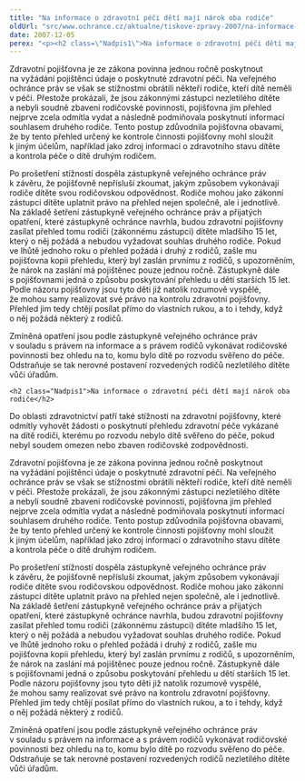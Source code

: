 ```yaml
---
title: "Na informace o zdravotní péči dětí mají nárok oba rodiče"
oldUrl: "src/www.ochrance.cz/aktualne/tiskove-zpravy-2007/na-informace-o-zdravotni-peci-deti-maji-narok-oba-rodice"
date: 2007-12-05
perex: "<p><h2 class=\"Nadpis1\">Na informace o zdravotní péči dětí mají nárok oba rodiče</h2> <p class=\"Normln-web\">Do oblasti zdravotnictví patří také stížnosti na zdravotní pojišťovny, které odmítly vyhovět žádosti o poskytnutí přehledu zdravotní péče vykázané na dítě rodiči, kterému po rozvodu nebylo dítě svěřeno do péče, pokud nebyl soudem omezen nebo zbaven rodičovské zodpovědnosti.</p>"
---
```


<!-- imported from the old website -->

<p class="Normln-web">Zdravotní pojišťovna je ze zákona povinna jednou ročně poskytnout na vyžádání pojištěnci údaje o poskytnuté zdravotní péči. Na veřejného ochránce práv se však se stížnostmi obrátili někteří rodiče, kteří dítě neměli v péči. Přestože prokázali, že jsou zákonnými zástupci nezletilého dítěte a nebyli soudně zbaveni rodičovské povinnosti, pojišťovna jim přehled nejprve zcela odmítla vydat a následně podmiňovala poskytnutí informací souhlasem druhého rodiče. Tento postup zdůvodnila pojišťovna obavami, že by tento přehled určený ke kontrole činnosti pojišťovny mohl sloužit k jiným účelům, například jako zdroj informací o zdravotního stavu dítěte a kontrola péče o dítě druhým rodičem.</p>
<p class="Normln-web">Po prošetření stížností dospěla zástupkyně veřejného ochránce práv k závěru, že pojišťovně nepřísluší zkoumat, jakým způsobem vykonávají rodiče dítěte svou rodičovskou odpovědnost. Rodiče mohou jako zákonní zástupci dítěte uplatnit právo na přehled nejen společně, ale i jednotlivě. Na základě šetření zástupkyně veřejného ochránce práv a přijatých opatření, které zástupkyně ochránce navrhla, budou zdravotní pojišťovny zasílat přehled tomu rodiči (zákonnému zástupci) dítěte mladšího 15 let, který o něj požádá a nebudou vyžadovat souhlas druhého rodiče. Pokud ve lhůtě jednoho roku o přehled požádá i druhý z rodičů, zašle mu pojišťovna kopii přehledu, který byl zaslán prvnímu z rodičů, s upozorněním, že nárok na zaslání má pojištěnec pouze jednou ročně. Zástupkyně dále s pojišťovnami jedná o způsobu poskytování přehledu u dětí starších 15 let. Podle názoru pojišťovny jsou tyto děti již natolik rozumově vyspělé, že mohou samy realizovat své právo na kontrolu zdravotní pojišťovny. Přehled jim tedy chtějí posílat přímo do vlastních rukou, a to i tehdy, když o něj požádá některý z rodičů.</p>
<p class="Normln">Zmíněná opatření jsou podle zástupkyně veřejného ochránce práv v souladu s právem na informace a s právem rodičů vykonávat rodičovské povinnosti bez ohledu na to, komu bylo dítě po rozvodu svěřeno do péče. Odstraňuje se tak nerovné postavení rozvedených rodičů nezletilého dítěte vůči úřadům.</p>
</p>
	
	<h2 class="Nadpis1">Na informace o zdravotní péči dětí mají nárok oba rodiče</h2>
<p class="Normln-web">Do oblasti zdravotnictví patří také stížnosti na zdravotní pojišťovny, které odmítly vyhovět žádosti o poskytnutí přehledu zdravotní péče vykázané na dítě rodiči, kterému po rozvodu nebylo dítě svěřeno do péče, pokud nebyl soudem omezen nebo zbaven rodičovské zodpovědnosti.</p>
<p class="Normln-web">Zdravotní pojišťovna je ze zákona povinna jednou ročně poskytnout na vyžádání pojištěnci údaje o poskytnuté zdravotní péči. Na veřejného ochránce práv se však se stížnostmi obrátili někteří rodiče, kteří dítě neměli v péči. Přestože prokázali, že jsou zákonnými zástupci nezletilého dítěte a nebyli soudně zbaveni rodičovské povinnosti, pojišťovna jim přehled nejprve zcela odmítla vydat a následně podmiňovala poskytnutí informací souhlasem druhého rodiče. Tento postup zdůvodnila pojišťovna obavami, že by tento přehled určený ke kontrole činnosti pojišťovny mohl sloužit k jiným účelům, například jako zdroj informací o zdravotního stavu dítěte a kontrola péče o dítě druhým rodičem.</p>
<p class="Normln-web">Po prošetření stížností dospěla zástupkyně veřejného ochránce práv k závěru, že pojišťovně nepřísluší zkoumat, jakým způsobem vykonávají rodiče dítěte svou rodičovskou odpovědnost. Rodiče mohou jako zákonní zástupci dítěte uplatnit právo na přehled nejen společně, ale i jednotlivě. Na základě šetření zástupkyně veřejného ochránce práv a přijatých opatření, které zástupkyně ochránce navrhla, budou zdravotní pojišťovny zasílat přehled tomu rodiči (zákonnému zástupci) dítěte mladšího 15 let, který o něj požádá a nebudou vyžadovat souhlas druhého rodiče. Pokud ve lhůtě jednoho roku o přehled požádá i druhý z rodičů, zašle mu pojišťovna kopii přehledu, který byl zaslán prvnímu z rodičů, s upozorněním, že nárok na zaslání má pojištěnec pouze jednou ročně. Zástupkyně dále s pojišťovnami jedná o způsobu poskytování přehledu u dětí starších 15 let. Podle názoru pojišťovny jsou tyto děti již natolik rozumově vyspělé, že mohou samy realizovat své právo na kontrolu zdravotní pojišťovny. Přehled jim tedy chtějí posílat přímo do vlastních rukou, a to i tehdy, když o něj požádá některý z rodičů.</p>
<p class="Normln">Zmíněná opatření jsou podle zástupkyně veřejného ochránce práv v souladu s právem na informace a s právem rodičů vykonávat rodičovské povinnosti bez ohledu na to, komu bylo dítě po rozvodu svěřeno do péče. Odstraňuje se tak nerovné postavení rozvedených rodičů nezletilého dítěte vůči úřadům.</p>
